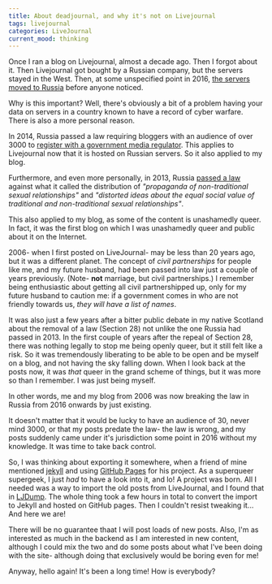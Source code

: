 ```yaml
---
title: About deadjournal, and why it's not on Livejournal
tags: livejournal
categories: LiveJournal
current_mood: thinking
---
```

Once I ran a blog on Livejournal, almost a decade ago. Then I forgot about it. Then 
Livejournal got bought by a Russian company, but the servers stayed in the West. Then, 
at some unspecified point in 2016, 
[the servers moved to Russia](https://puzzling.org/politics-and-society/2017/01/if-youre-still-maintaining-a-livejournal-your-journals-now-in-russia/) before anyone noticed.

Why is this important? Well, there's obviously a bit of a problem having your data on 
servers in a country known to have a record of cyber warfare. There is also a more 
personal reason. 

In 2014, Russia passed a law requiring bloggers with an audience of over 3000 to 
[register with a government media regulator](https://www.bbc.co.uk/news/technology-28583669). This applies to Livejournal
now that it is hosted on Russian servers. So it also applied to my blog.

Furthermore, and even more personally, in 2013, Russia 
[passed a law](https://en.wikipedia.org/wiki/Russian_gay_propaganda_law)
 against what it called the distribution of *"propaganda of non-traditional sexual 
 relationships"* and *"distorted ideas about the equal social value of traditional 
 and non-traditional sexual relationships"*. 

This also applied to my blog, as some of the content is unashamedly queer. In fact, it was 
the first blog on which I was unashamedly queer and public about it on the Internet. 

2006- when I first posted on LiveJournal- may be less than 20 years ago, but it was a 
different planet. The concept of _civil partnerships_ for people like me, and my future 
husband, had been passed into law just a couple of years previously. (Note- **not** marriage, 
but civil partnerships.) I remember being enthusiastic about getting all civil 
partnershipped up, only for my future husband to caution me: if a government comes in who
are not friendly towards us, *they will have a list of names*. 

It was also just a few years after a bitter public debate in my native Scotland about the
removal of a law (Section 28) not unlike the one Russia had passed in 2013. In the first couple of years after 
the repeal of Section 28, there was nothing legally to stop me being openly queer, but it still felt like a
risk. So it was tremendously liberating to be able to be open and be myself on a blog, and not having the sky 
falling down. When I look back at the posts now, it was *that* queer in the grand scheme of things, but it was more so 
than I remember. I was just being myself.

In other words, me and my blog from 2006 was now breaking the law in Russia from 2016 onwards by just existing. 

It doesn't matter that it would be lucky to have an audience of 30, never mind 3000, or that my posts predate the law- 
the law is wrong, and my posts suddenly came under it's jurisdiction some point in 2016 without my knowledge. It was 
time to take back control. 

So, I was thinking about exporting it somewhere, when a friend of mine mentioned [jekyll](https://github.com/jekyll) and
using [GitHub Pages](https://pages.github.com/) for his project. As a superqueer supergeek, I just *had* to have a look into it, and lo! A project was born.
All I needed was a way to import the old posts from LiveJournal, and I found that in [LJDump](https://hewgill.com/ljdump/). The whole
thing took a few hours in total to convert the import to Jekyll and hosted on GitHub pages. Then I couldn't resist tweaking it...
And here we are!

There will be no guarantee thaat I will post loads of new posts. Also, I'm as interested as much in the backend as I am interested
in new content, although I could mix the two and do some posts about what I've been doing with the site- although doing that
exclusively would be boring even for me!

Anyway, hello again! It's been a long time! How is everybody?
